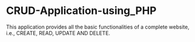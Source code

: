# CRUD-Application-using_PHP
This application provides all the basic functionalities of a complete website, i.e., CREATE, READ, UPDATE AND DELETE. 
